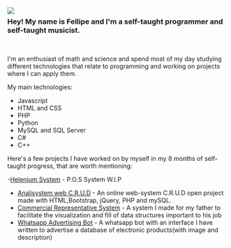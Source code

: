 <img align="left" src="https://user-images.githubusercontent.com/110192027/191017416-15907fc3-0310-4143-9138-1f724cca308e.png">

### Hey! My name is Fellipe and I'm a self-taught programmer and self-taught musicist.
<br>


I'm an enthusiast of math and science and spend most of my day studying different technologies that relate to programming and working on projects where I can apply them.

My main technologies:
- Javascript
- HTML and CSS
- PHP
- Python
- MySQL and SQL Server
- C#
- C++

Here's a few projects I have worked on by myself in my 8 months of self-taught progress, that are worth mentioning:

-[Helenium System](https://github.com/luizfellips/P.D.V-SistemaHelenium) - P.O.S System W.I.P
- [Analisystem web C.R.U.D](https://github.com/luizfellips/websystem) - An online web-system C.R.U.D open project made with HTML,Bootstrap, jQuery, PHP and mySQL.
- [Commercial Representative System](https://github.com/luizfellips/Commercial-Representation-System) - A system I made for my father to facilitate the visualization and fill of data structures important to his job
- [Whatsapp Advertising Bot](https://github.com/luizfellips/Whatsapp-Bot) - A whatsapp bot with an interface I have written to advertise a database of electronic products(with image and description)
